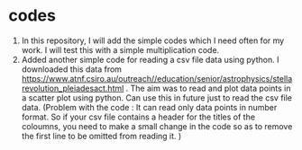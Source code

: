 # codes
1. In this repository, I will add the simple codes which I need often for my work. I will test this with a simple multiplication code. 
2. Added another simple code for reading a csv file data using python. I downloaded this data from https://www.atnf.csiro.au/outreach//education/senior/astrophysics/stellarevolution_pleiadesact.html . The aim was to read and plot data points in a scatter plot using python. Can use this in future just to read the csv file data. (Problem with the code : It can read only data points in number format. So if your csv file contains a header for the titles of the coloumns, you need to make a small change in the code so as to remove the first line to be omitted from reading it. ) 
